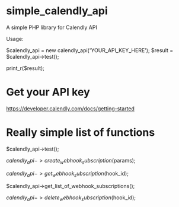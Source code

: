 # simple_calendly_api
A simple PHP library for Calendly API

Usage:

$calendly_api = new calendly_api('YOUR_API_KEY_HERE');
$result = $calendly_api->test();

print_r($result);


# Get your API key
https://developer.calendly.com/docs/getting-started

# Really simple list of functions

$calendly_api->test();

$calendly_api->create_webhook_subscription($params);

$calendly_api->get_webhook_subscription($hook_id);

$calendly_api->get_list_of_webhook_subscriptions();

$calendly_api->delete_webhook_subscription($hook_id);
